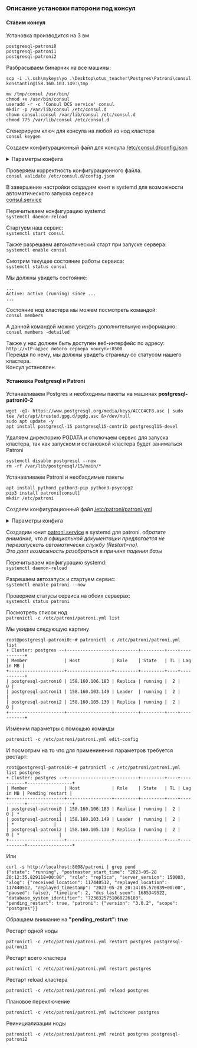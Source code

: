 ### Описание установки паторони под консул

#### Ставим консул

Установка производится на 3 вм 
```
postgresql-patroni0
postgresql-patroni1
postgresql-patroni2
```


Разбрасываем бинарник на все машины:
```
scp -i .\.ssh\mykeys\yo .\Desktop\otus_teacher\Postgres\Patroni\consul konstantin@158.160.103.149:\tmp
``` 

```
mv /tmp/consul /usr/bin/
chmod +x /usr/bin/consul
useradd -r -c 'Consul DCS service' consul
mkdir -p /var/lib/consul /etc/consul.d
chown consul:consul /var/lib/consul /etc/consul.d
chmod 775 /var/lib/consul /etc/consul.d
```  

Сгенерируем ключ для консула на любой из нод кластера  
`consul keygen`

Создаем конфигурационный файл для консула [/etc/consul.d/config.json](examples/config.json)

<details><summary>Параметры конфига</summary>

**bind_addr** — адрес, на котором будет слушать наш сервер консул. Это может быть IP любого из наших сетевых интерфейсов или, как в данном примере, все.  
**bootstrap_expect** — ожидаемое количество серверов в кластере.  
**client_addr** — адрес, к которому будут привязаны клиентские интерфейсы.  
**datacenter** — привязка сервера к конкретному датацентру. Нужен для логического разделения. Серверы с одинаковым датацентром должны находиться в одной локальной сети.  
**data_dir** — каталог для хранения данных.  
**domain** — домен, в котором будет зарегистрирован сервис.  
**enable_script_checks** — разрешает на агенте проверку работоспособности.  
**dns_config** — параметры для настройки DNS.  
**enable_syslog** — разрешение на ведение лога.  
**encrypt** — ключ для шифрования сетевого трафика. В качестве значения используем сгенерированный ранее.    
**leave_on_terminate** — при получении сигнала на остановку процесса консула, корректно отключать ноду от кластера.    
**log_level** — минимальный уровень события для отображения в логе. Возможны варианты "trace", "debug", "info", "warn", and "err".    
**rejoin_after_leave** — по умолчанию, нода покидающая кластер не присоединяется к нему автоматически. Данная опция позволяет управлять данным поведением.  
**retry_join** — перечисляем узлы, к которым можно присоединять кластер. Процесс будет повторяться, пока не завершиться успешно.  
**server** — режим работы сервера.  
**start_join** — список узлов кластера, к которым пробуем присоединиться при загрузке сервера.  
**ui_config** — конфигурация для графического веб-интерфейса.  

</details>

Проверяем корректность конфигурационного файла.  
`consul validate /etc/consul.d/config.json`

В завершение настройки создадим юнит в systemd для возможности автоматического запуска сервиса  
[consul.service](examples/consul.service)

Перечитываем конфигурацию systemd:  
`systemctl daemon-reload`

Стартуем наш сервис:  
`systemctl start consul`

Также разрешаем автоматический старт при запуске сервера:  
`systemctl enable consul`

Смотрим текущее состояние работы сервиса:  
`systemctl status consul`

Мы должны увидеть состояние:  
```
...
Active: active (running) since ...
...
```

Состояние нод кластера мы можем посмотреть командой:  
`consul members`

А данной командой можно увидеть дополнительную информацию:  
`consul members -detailed`

Также у нас должен быть доступен веб-интерфейс по адресу:  
`http://<IP-адрес любого сервера консул>:8500`  
Перейдя по нему, мы должны увидеть страницу со статусом нашего кластера.  
Консул установлен.


#### Установка Postgresql и Patroni

Устанавливаем Postgres и необходимы пакеты на машинах **postgresql-patroni0-2**  
```
wget -qO- https://www.postgresql.org/media/keys/ACCC4CF8.asc | sudo tee /etc/apt/trusted.gpg.d/pgdg.asc &>/dev/null
sudo apt update -y
apt install postgresql-15 postgresql15-contrib postgresql15-devel
``` 

Удаляем директорию PGDATA и отключаем сервис для запуска кластера, так как запуском и остановкой кластера будет заниматься Patroni
```
systemctl disable postgresql --now
rm -rf /var/lib/postgresql/15/main/*
```

Устанавливаем Patroni и необходимые пакеты
```
apt install python3 python3-pip python3-psycopg2
pip3 install patroni[consul]
mkdir /etc/patroni
```
Создаем конфигурационный файл [/etc/patroni/patroni.yml](examples/patroni.yml)
<details><summary>Параметры конфига</summary>

**name** — имя узла, на котором настраивается данный конфиг.  
**scope** — имя кластера. Его мы будем использовать при обращении к ресурсу, а также под этим именем будет зарегистрирован сервис в consul.  
**consul-token** — если наш кластер consul использует ACL, необходимо указать токен.  
**restapi-connect_address** — адрес на настраиваемом сервере, на который будут приходить подключения к patroni.   
**restapi-auth** — логин и пароль для аутентификации на интерфейсе API.  
**pg_hba** — блок конфигурации pg_hba для разрешения подключения к СУБД и ее базам. Необходимо обратить внимание на подсеть для  
строки host replication replicator. Она должна соответствовать той, которая используется в вашей инфраструктуре.  
**postgresql-pgpass** — путь до файла, который создаст патрони. В нем будет храниться пароль для подключения к postgresql.  
**postgresql-connect_address** — адрес и порт, которые будут использоваться для подключения к СУДБ.  
**postgresql - data_dir** — путь до файлов с данными базы.  
**postgresql - bin_dir** — путь до бинарников postgresql.  
**pg_rewind, replication, superuser** — логины и пароли, которые будут созданы для базы.  

</details>

Создадим юнит [patroni.service](examples/patroni.service) в systemd для patroni.
*обратите внимание, что в официальной документации предлагается не перезапускать автоматически службу (Restart=no).*  
*Это дает возможность разобраться в причине падения базы*

Перечитываем конфигурацию systemd:  
`systemctl daemon-reload`

Разрешаем автозапуск и стартуем сервис:  
`systemctl enable patroni --now`  

Проверяем статусы сервиса на обоих серверах:  
`systemctl status patroni`  

Посмотреть список нод  
`patronictl -c /etc/patroni/patroni.yml list`

Мы увидим следующую картину
```
root@postgresql-patroni0:~# patronictl -c /etc/patroni/patroni.yml list
+ Cluster: postgres --+-----------------+---------+---------+----+-----------+
| Member              | Host            | Role    | State   | TL | Lag in MB |
+---------------------+-----------------+---------+---------+----+-----------+
| postgresql-patroni0 | 158.160.106.183 | Replica | running |  2 |         0 |
| postgresql-patroni1 | 158.160.103.149 | Leader  | running |  2 |           |
| postgresql-patroni2 | 158.160.105.130 | Replica | running |  2 |         0 |
+---------------------+-----------------+---------+---------+----+-----------+
```


Изменим параметры с помощью команды

```
patronictl -c /etc/patroni/patroni.yml edit-config
```

И посмотрим на то что для применинения параметров требуется рестарт:

```
root@postgresql-patroni0:~# patronictl -c /etc/patroni/patroni.yml list postgres
+ Cluster: postgres --+-----------------+---------+---------+----+-----------+-----------------+
| Member              | Host            | Role    | State   | TL | Lag in MB | Pending restart |
+---------------------+-----------------+---------+---------+----+-----------+-----------------+
| postgresql-patroni0 | 158.160.106.183 | Replica | running |  2 |         0 | *               |
| postgresql-patroni1 | 158.160.103.149 | Leader  | running |  2 |           | *               |
| postgresql-patroni2 | 158.160.105.130 | Replica | running |  2 |         0 | *               |
+---------------------+-----------------+---------+---------+----+-----------+-----------------+

```

Или 

```
curl -s http://localhost:8008/patroni | grep pend
{"state": "running", "postmaster_start_time": "2023-05-28 20:12:35.829118+00:00", "role": "replica", "server_version": 150003, "xlog": {"received_location": 117440512, "replayed_location": 117440512, "replayed_timestamp": "2023-05-28 20:14:05.570839+00:00", "paused": false}, "timeline": 2, "dcs_last_seen": 1685349522, "database_system_identifier": "7238325751068226103", "pending_restart": true, "patroni": {"version": "3.0.2", "scope": "postgres"}}
```
Обращаем внимание на **"pending_restart": true**

Рестарт одной ноды

```
patronictl -c /etc/patroni/patroni.yml restart postgres postgresql-patroni1
```

Рестарт всего кластера
```
patronictl -c /etc/patroni/patroni.yml restart postgres
```

Рестарт reload кластера
```
patronictl -c /etc/patroni/patroni.yml reload postgres
```

Плановое переключение
```
patronictl -c /etc/patroni/patroni.yml switchover postgres
```

Реинициализации ноды
```
patronictl -c /etc/patroni/patroni.yml reinit postgres postgresql-patroni2
```